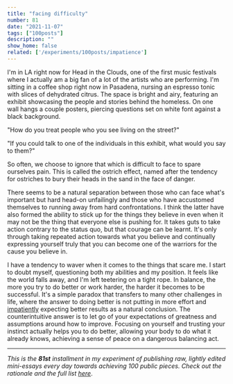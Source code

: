 ```yaml
---
title: "facing difficulty"
number: 81
date: "2021-11-07"
tags: ["100posts"]
description: ""
show_home: false
related: ['/experiments/100posts/impatience']
---
```

I'm in LA right now for Head in the Clouds, one of the first music festivals where I actually am a big fan of a lot of the artists who are performing. I'm sitting in a coffee shop right now in Pasadena, nursing an espresso tonic with slices of dehydrated citrus. The space is bright and airy, featuring an exhibit showcasing the people and stories behind the homeless. On one wall hangs a couple posters, piercing questions set on white font against a black background. 

"How do you treat people who you see living on the street?"

"If you could talk to one of the individuals in this exhibit, what would you say to them?"

So often, we choose to ignore that which is difficult to face to spare ourselves pain. This is called the ostrich effect, named after the tendency for ostriches to bury their heads in the sand in the face of danger. 

There seems to be a natural separation between those who can face what's important but hard head-on unfailingly and those who have accustomed themselves to running away from hard confrontations. I think the latter have also formed the ability to stick up for the things they  believe in even when it may not be the thing that everyone else is pushing for. It takes guts to take action contrary to the status quo, but that courage can be learnt. It's only through taking repeated action towards what you believe and continually expressing yourself truly that you can become one of the warriors for the cause you believe in. 

I have a tendency to waver when it comes to the things that scare me. I start to doubt myself, questioning both my abilities and my position. It feels like the world falls away, and I'm left teetering on a tight rope. In balance, the more you try to do better or work harder, the harder it becomes to be successful. It's a simple paradox that transfers to many other challenges in life, where the answer to doing better is not putting in more effort and [impatiently](/experiments/100posts/impatience) expecting better results as a natural conclusion. The counterintuitive answer is to let go of your expectations of greatness and assumptions around how to improve. Focusing on yourself and trusting your instinct actually helps you to do better, allowing your body to do what it already knows, achieving a sense of peace on a dangerous balancing act.

---
*This is the **81st** installment in my experiment of publishing raw, lightly edited mini-essays every day towards achieving 100 public pieces. Check out the rationale and the full list [here](/experiments/100posts/)*.
